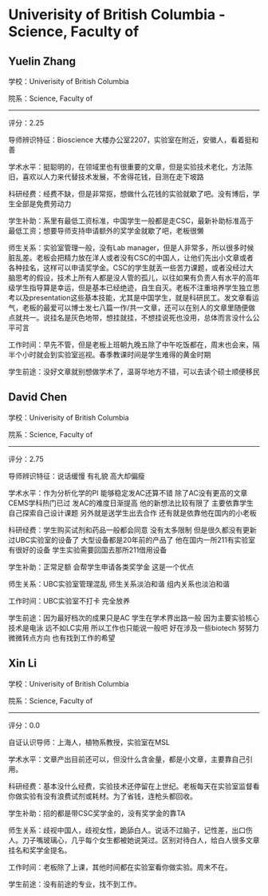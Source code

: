 # Univerisity of British Columbia - Science, Faculty of

## Yuelin Zhang

学校：Univerisity of British Columbia

院系：Science, Faculty of

* * *

评分：2.25

导师辨识特征：Bioscience 大楼办公室2207，实验室在附近，安徽人，看着挺和善

学术水平：挺聪明的，在领域里也有很重要的文章，但是实验技术老化，方法陈旧，喜欢以人力来代替技术发展，不舍得花钱，目测在走下坡路

科研经费：经费不缺，但是非常抠，想做什么花钱的实验就歇了吧。没有博后，学生全部是免费劳动力

学生补助：系里有最低工资标准，中国学生一般都是走CSC，最新补助标准高于最低工资；想要导师支持申请额外的奖学金就歇了吧，老板很懒

师生关系：实验室管理一般，没有Lab manager，但是人非常多，所以很多时候脏乱差。老板会把精力放在洋人或者没有CSC的中国人，让他们先出小文章或者各种挂名，这样可以申请奖学金。CSC的学生就丢一些苦力课题，或者没经过大脑思考的假设，技术上所有人都是没人管的孤儿，以往如果有负责人有水平的高年级学生指导算是幸运，但是基本已经绝迹，自生自灭。老板不注重培养学生独立思考以及presentation这些基本技能，尤其是中国学生，就是科研民工。发文章看运气，老板的最爱可以博士发七八篇一作/共一文章，还可以在别人的文章里随便做点就共一。说挂名是灰色地带，想挂就挂，不想挂说死也没用，总体而言没什么公平可言

工作时间：早先不管，但是老板上班朝九晚五除了中午吃饭都在，周末也会来，隔半个小时就会到实验室巡视。春季教课时间是学生难得的黄金时期

学生前途：没好文章就别想做学术了，温哥华地方不错，可以去读个硕士顺便移民

## David Chen

学校：Univerisity of British Columbia

院系：Science, Faculty of

* * *

评分：2.75

导师辨识特征：说话缓慢 有礼貌 高大却偏瘦

学术水平：作为分析化学的PI 能够稳定发AC还算不错 除了AC没有更高的文章 CEMS学科热门已过 发AC的难度日渐提高 他的新想法比较有限了 主要依靠学生自己探索自己设计课题 另外就是送学生出去合作 还有就是依靠他在国内的小老板

科研经费：学生购买试剂和药品一般都会同意 没有太多限制 但是很久都没有更新过UBC实验室的设备了 大型设备都是20年前的产品了 他在国内一所211有实验室 有很好的设备 学生实验需要回国去那所211借用设备

学生补助：正常足额 会帮学生申请各类奖学金 这是一个优点

师生关系：UBC实验室管理混乱 师生关系淡泊和谐 组内关系也淡泊和谐

工作时间：UBC实验室不打卡 完全放养

学生前途：因为最好档次的成果只是AC 学生在学术界出路一般 因为主要实验核心技术是电泳 远不如LC实用 所以工作也只能说一般吧 好在涉及一些biotech 努努力 微微转点方向 也有找到工作的希望

## Xin Li

学校：Univerisity of British Columbia

院系：Science, Faculty of

* * *

评分：0.0

自证认识导师：上海人，植物系教授，实验室在MSL

学术水平：文章产出目前还可以，但没什么含金量，都是小文章，主要靠自己引用。

科研经费：基本没什么经费，实验技术还停留在上世纪。老板每天在实验室监督看你做实验有没有浪费试剂或耗材。为了省钱，连枪头都回收。

学生补助：招的都是带CSC奖学金的，没有奖学金的靠TA

师生关系：歧视中国人，歧视女性，跪舔白人。说话不过脑子，记性差，出口伤人。刀子嘴玻璃心，几乎每个女生都被她说哭过。区别对待白人，给白人很多文章挂名和奖学金提名。

工作时间：老板除了上课，其他时间都在实验室看你做实验。周末不在。

学生前途：没有前途的专业，找不到工作。